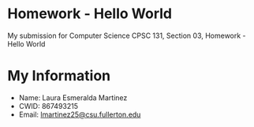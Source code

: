 # Homework - Hello World
My submission for Computer Science CPSC 131, Section 03, Homework - Hello World
# My Information
* Name: Laura Esmeralda Martinez
* CWID: 867493215
* Email: lmartinez25@csu.fullerton.edu
